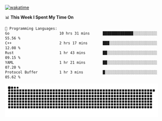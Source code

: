 [![wakatime](https://wakatime.com/badge/user/384f91c6-4eee-411f-8f3b-1b691f58a544.svg)](https://wakatime.com/@384f91c6-4eee-411f-8f3b-1b691f58a544)

<!--START_SECTION:waka-->
📊 **This Week I Spent My Time On** 

```text
💬 Programming Languages: 
Go                       10 hrs 31 mins      ██████████████░░░░░░░░░░░   55.56 % 
C++                      2 hrs 17 mins       ███░░░░░░░░░░░░░░░░░░░░░░   12.08 % 
Rust                     1 hr 43 mins        ██░░░░░░░░░░░░░░░░░░░░░░░   09.15 % 
YAML                     1 hr 21 mins        ██░░░░░░░░░░░░░░░░░░░░░░░   07.20 % 
Protocol Buffer          1 hr 3 mins         █░░░░░░░░░░░░░░░░░░░░░░░░   05.62 % 
```


<!--END_SECTION:waka-->

<picture>
  <source media="(prefers-color-scheme: dark)" srcset="https://raw.githubusercontent.com/fuwx295/fuwx295/output/github-contribution-grid-snake-dark.svg">
  <source media="(prefers-color-scheme: light)" srcset="https://raw.githubusercontent.com/fuwx295/fuwx295/output/github-contribution-grid-snake.svg">
  <img alt="github contribution grid snake animation" src="https://raw.githubusercontent.com/fuwx295/fuwx295/output/github-contribution-grid-snake.svg">
</picture>
